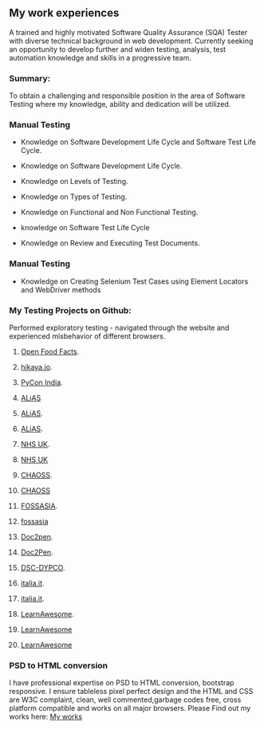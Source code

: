 ## My work experiences

A trained and highly motivated Software Quality Assurance (SQA) Tester with diverse technical background in web development. Currently seeking an opportunity to develop further and widen testing, analysis, test automation knowledge and skills in a progressive team.



### Summary:

To obtain a challenging and responsible position in the area of Software Testing where my knowledge, ability and dedication will be utilized.

### Manual Testing
* Knowledge on Software Development Life Cycle and Software Test Life Cycle.

* Knowledge on Software Development Life Cycle.

* Knowledge on Levels of Testing.

* Knowledge on Types of Testing.

* Knowledge on Functional and Non Functional Testing.

* knowledge on Software Test Life Cycle

* Knowledge on Review and Executing Test Documents.

### Manual Testing
* Knowledge on Creating Selenium Test Cases using Element Locators and WebDriver methods

### My Testing Projects on Github:
Performed exploratory testing - navigated through the website and experienced misbehavior of different browsers.

1. [Open Food Facts](https://github.com/openfoodfacts/openfoodfacts-server/issues/4024). 

1. [hikaya.io](https://github.com/hikaya-io/activity/issues/679). 

1. [PyCon India](https://github.com/pythonindia/inpycon-blog/issues/304).

1. [ALiAS](https://github.com/asetalias/asetalias.github.io/issues/223)

1. [ALiAS](https://github.com/asetalias/asetalias.github.io/issues/222).

1. [ALiAS](https://github.com/asetalias/asetalias.github.io/issues/221).

1. [NHS UK](https://github.com/nhsuk/nhsuk-frontend/issues/624).  

1. [NHS UK](https://github.com/nhsuk/nhsuk-frontend/issues/625)

1. [CHAOSS](https://github.com/chaoss/website/issues/417).

1. [CHAOSS](https://github.com/chaoss/website/issues/418)

1. [FOSSASIA](https://github.com/fossasia/fossasia.org/issues/782). 

1. [fossasia](https://github.com/fossasia/fossasia.org/issues/784)

1. [Doc2pen](https://github.com/smaranjitghose/doc2pen/issues/118). 

1. [Doc2Pen](https://github.com/smaranjitghose/doc2pen/issues/117).

1. [DSC-DYPCO](https://github.com/DSC-DYPCOE/DSC-DYPCOE-Website/issues/2).

1. [italia.it](https://github.com/italia/developers.italia.it/issues/685).

1. [italia.it](https://github.com/italia/developers.italia.it/issues/688).

1. [LearnAwesome](https://github.com/learn-awesome/learn/issues/197). 

1. [LearnAwesome](https://github.com/learn-awesome/learn/issues/201)

1. [LearnAwesome](https://github.com/learn-awesome/learn/issues/199)




### PSD to HTML conversion

I have professional expertise on PSD to HTML conversion, bootstrap responsive. I ensure tableless pixel perfect design and the HTML and CSS are W3C complaint, clean, well commented,garbage codes free, cross platform compatible and works on all major browsers. Please Find out my works here: [My works](http://kmlhsn.epizy.com/myworklist/)
